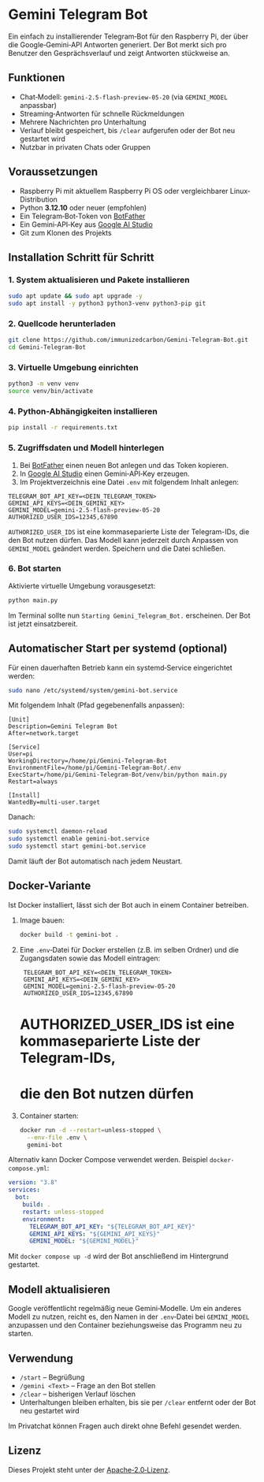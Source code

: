 # Gemini Telegram Bot

Ein einfach zu installierender Telegram‑Bot für den Raspberry Pi, der über die
Google‑Gemini‑API Antworten generiert. Der Bot merkt sich pro Benutzer den
Gesprächsverlauf und zeigt Antworten stückweise an.

## Funktionen

- Chat‑Modell: `gemini-2.5-flash-preview-05-20` (via `GEMINI_MODEL` anpassbar)
- Streaming‑Antworten für schnelle Rückmeldungen
- Mehrere Nachrichten pro Unterhaltung
- Verlauf bleibt gespeichert, bis `/clear` aufgerufen oder der Bot
  neu gestartet wird
- Nutzbar in privaten Chats oder Gruppen

## Voraussetzungen

- Raspberry Pi mit aktuellem Raspberry Pi OS oder vergleichbarer Linux‑
  Distribution
- Python **3.12.10** oder neuer (empfohlen)
- Ein Telegram‑Bot‑Token von [BotFather](https://t.me/BotFather)
- Ein Gemini‑API‑Key aus [Google AI Studio](https://makersuite.google.com/app/apikey)
- Git zum Klonen des Projekts

## Installation Schritt für Schritt

### 1. System aktualisieren und Pakete installieren

```bash
sudo apt update && sudo apt upgrade -y
sudo apt install -y python3 python3-venv python3-pip git
```

### 2. Quellcode herunterladen

```bash
git clone https://github.com/immunizedcarbon/Gemini-Telegram-Bot.git
cd Gemini-Telegram-Bot
```

### 3. Virtuelle Umgebung einrichten

```bash
python3 -m venv venv
source venv/bin/activate
```

### 4. Python-Abhängigkeiten installieren

```bash
pip install -r requirements.txt
```

### 5. Zugriffsdaten und Modell hinterlegen

1. Bei [BotFather](https://t.me/BotFather) einen neuen Bot anlegen und das Token kopieren.
2. In [Google AI Studio](https://makersuite.google.com/app/apikey) einen Gemini‑API‑Key erzeugen.
3. Im Projektverzeichnis eine Datei `.env` mit folgendem Inhalt anlegen:

```env
TELEGRAM_BOT_API_KEY=<DEIN_TELEGRAM_TOKEN>
GEMINI_API_KEYS=<DEIN_GEMINI_KEY>
GEMINI_MODEL=gemini-2.5-flash-preview-05-20
AUTHORIZED_USER_IDS=12345,67890
```
`AUTHORIZED_USER_IDS` ist eine kommaseparierte Liste der Telegram-IDs, die den Bot nutzen dürfen. Das Modell kann jederzeit durch Anpassen von `GEMINI_MODEL` geändert werden. Speichern und die Datei schließen.

### 6. Bot starten

Aktivierte virtuelle Umgebung vorausgesetzt:

```bash
python main.py
```

Im Terminal sollte nun `Starting Gemini_Telegram_Bot.` erscheinen. Der Bot ist
jetzt einsatzbereit.

## Automatischer Start per systemd (optional)

Für einen dauerhaften Betrieb kann ein systemd‑Service eingerichtet werden:

```bash
sudo nano /etc/systemd/system/gemini-bot.service
```

Mit folgendem Inhalt (Pfad gegebenenfalls anpassen):

```
[Unit]
Description=Gemini Telegram Bot
After=network.target

[Service]
User=pi
WorkingDirectory=/home/pi/Gemini-Telegram-Bot
EnvironmentFile=/home/pi/Gemini-Telegram-Bot/.env
ExecStart=/home/pi/Gemini-Telegram-Bot/venv/bin/python main.py
Restart=always

[Install]
WantedBy=multi-user.target
```

Danach:

```bash
sudo systemctl daemon-reload
sudo systemctl enable gemini-bot.service
sudo systemctl start gemini-bot.service
```

Damit läuft der Bot automatisch nach jedem Neustart.

## Docker-Variante

Ist Docker installiert, lässt sich der Bot auch in einem Container betreiben.

1. Image bauen:

   ```bash
   docker build -t gemini-bot .
   ```

2. Eine `.env`‑Datei für Docker erstellen (z.B. im selben Ordner) und die
   Zugangsdaten sowie das Modell eintragen:

   ```env
    TELEGRAM_BOT_API_KEY=<DEIN_TELEGRAM_TOKEN>
    GEMINI_API_KEYS=<DEIN_GEMINI_KEY>
    GEMINI_MODEL=gemini-2.5-flash-preview-05-20
    AUTHORIZED_USER_IDS=12345,67890
    ```
    # AUTHORIZED_USER_IDS ist eine kommaseparierte Liste der Telegram-IDs,
    # die den Bot nutzen dürfen


3. Container starten:

   ```bash
   docker run -d --restart=unless-stopped \
     --env-file .env \
     gemini-bot
   ```

Alternativ kann Docker Compose verwendet werden. Beispiel `docker-compose.yml`:

```yaml
version: "3.8"
services:
  bot:
    build: .
    restart: unless-stopped
    environment:
      TELEGRAM_BOT_API_KEY: "${TELEGRAM_BOT_API_KEY}"
      GEMINI_API_KEYS: "${GEMINI_API_KEYS}"
      GEMINI_MODEL: "${GEMINI_MODEL}"
```

Mit `docker compose up -d` wird der Bot anschließend im Hintergrund gestartet.

## Modell aktualisieren

Google veröffentlicht regelmäßig neue Gemini‑Modelle. Um ein anderes Modell zu
nutzen, reicht es, den Namen in der `.env`‑Datei bei `GEMINI_MODEL` anzupassen
und den Container beziehungsweise das Programm neu zu starten.

## Verwendung

- `/start` – Begrüßung
- `/gemini <Text>` – Frage an den Bot stellen
- `/clear` – bisherigen Verlauf löschen
- Unterhaltungen bleiben erhalten, bis sie per `/clear` entfernt oder der Bot
  neu gestartet wird

Im Privatchat können Fragen auch direkt ohne Befehl gesendet werden.

## Lizenz

Dieses Projekt steht unter der [Apache‑2.0‑Lizenz](LICENSE).
